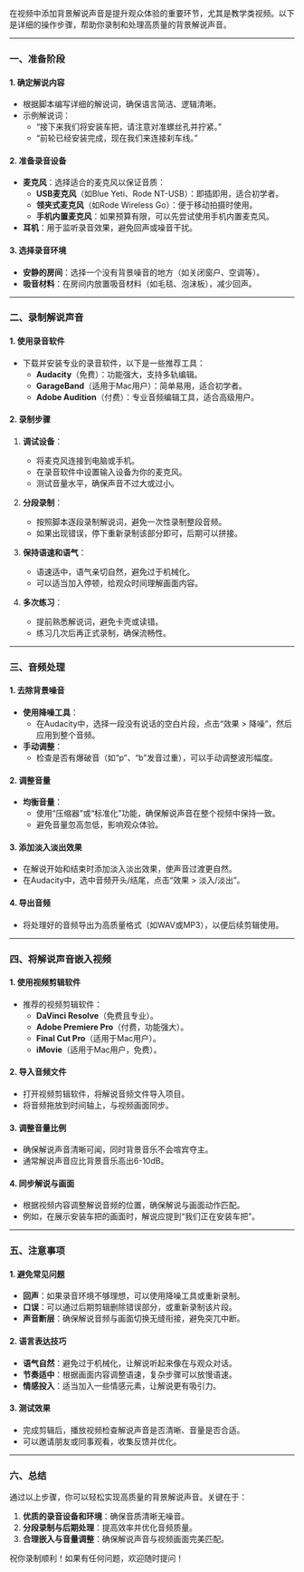在视频中添加背景解说声音是提升观众体验的重要环节，尤其是教学类视频。以下是详细的操作步骤，帮助你录制和处理高质量的背景解说声音。

---

### **一、准备阶段**

#### **1. 确定解说内容**
- 根据脚本编写详细的解说词，确保语言简洁、逻辑清晰。
- 示例解说词：
  - “接下来我们将安装车把，请注意对准螺丝孔并拧紧。”
  - “前轮已经安装完成，现在我们来连接刹车线。”

#### **2. 准备录音设备**
- **麦克风**：选择适合的麦克风以保证音质：
  - **USB麦克风**（如Blue Yeti、Rode NT-USB）：即插即用，适合初学者。
  - **领夹式麦克风**（如Rode Wireless Go）：便于移动拍摄时使用。
  - **手机内置麦克风**：如果预算有限，可以先尝试使用手机内置麦克风。
- **耳机**：用于监听录音效果，避免回声或噪音干扰。

#### **3. 选择录音环境**
- **安静的房间**：选择一个没有背景噪音的地方（如关闭窗户、空调等）。
- **吸音材料**：在房间内放置吸音材料（如毛毯、泡沫板），减少回声。

---

### **二、录制解说声音**

#### **1. 使用录音软件**
- 下载并安装专业的录音软件，以下是一些推荐工具：
  - **Audacity**（免费）：功能强大，支持多轨编辑。
  - **GarageBand**（适用于Mac用户）：简单易用，适合初学者。
  - **Adobe Audition**（付费）：专业音频编辑工具，适合高级用户。

#### **2. 录制步骤**
1. **调试设备**：
   - 将麦克风连接到电脑或手机。
   - 在录音软件中设置输入设备为你的麦克风。
   - 测试音量水平，确保声音不过大或过小。

2. **分段录制**：
   - 按照脚本逐段录制解说词，避免一次性录制整段音频。
   - 如果出现错误，停下重新录制该部分即可，后期可以拼接。

3. **保持语速和语气**：
   - 语速适中，语气亲切自然，避免过于机械化。
   - 可以适当加入停顿，给观众时间理解画面内容。

4. **多次练习**：
   - 提前熟悉解说词，避免卡壳或读错。
   - 练习几次后再正式录制，确保流畅性。

---

### **三、音频处理**

#### **1. 去除背景噪音**
- **使用降噪工具**：
  - 在Audacity中，选择一段没有说话的空白片段，点击“效果 > 降噪”，然后应用到整个音频。
- **手动调整**：
  - 检查是否有爆破音（如“p”、“b”发音过重），可以手动调整波形幅度。

#### **2. 调整音量**
- **均衡音量**：
  - 使用“压缩器”或“标准化”功能，确保解说声音在整个视频中保持一致。
  - 避免音量忽高忽低，影响观众体验。

#### **3. 添加淡入淡出效果**
- 在解说开始和结束时添加淡入淡出效果，使声音过渡更自然。
- 在Audacity中，选中音频开头/结尾，点击“效果 > 淡入/淡出”。

#### **4. 导出音频**
- 将处理好的音频导出为高质量格式（如WAV或MP3），以便后续剪辑使用。

---

### **四、将解说声音嵌入视频**

#### **1. 使用视频剪辑软件**
- 推荐的视频剪辑软件：
  - **DaVinci Resolve**（免费且专业）。
  - **Adobe Premiere Pro**（付费，功能强大）。
  - **Final Cut Pro**（适用于Mac用户）。
  - **iMovie**（适用于Mac用户，免费）。

#### **2. 导入音频文件**
- 打开视频剪辑软件，将解说音频文件导入项目。
- 将音频拖放到时间轴上，与视频画面同步。

#### **3. 调整音量比例**
- 确保解说声音清晰可闻，同时背景音乐不会喧宾夺主。
- 通常解说声音应比背景音乐高出6-10dB。

#### **4. 同步解说与画面**
- 根据视频内容调整解说音频的位置，确保解说与画面动作匹配。
- 例如，在展示安装车把的画面时，解说应提到“我们正在安装车把”。

---

### **五、注意事项**

#### **1. 避免常见问题**
- **回声**：如果录音环境不够理想，可以使用降噪工具或重新录制。
- **口误**：可以通过后期剪辑删除错误部分，或重新录制该片段。
- **声音断层**：确保解说音频与画面切换无缝衔接，避免突兀中断。

#### **2. 语言表达技巧**
- **语气自然**：避免过于机械化，让解说听起来像在与观众对话。
- **节奏适中**：根据画面内容调整语速，复杂步骤可以放慢语速。
- **情感投入**：适当加入一些情感元素，让解说更有吸引力。

#### **3. 测试效果**
- 完成剪辑后，播放视频检查解说声音是否清晰、音量是否合适。
- 可以邀请朋友或同事观看，收集反馈并优化。

---

### **六、总结**

通过以上步骤，你可以轻松实现高质量的背景解说声音。关键在于：
1. **优质的录音设备和环境**：确保音质清晰无噪音。
2. **分段录制与后期处理**：提高效率并优化音频质量。
3. **合理嵌入与音量调整**：确保解说声音与视频画面完美匹配。

祝你录制顺利！如果有任何问题，欢迎随时提问！